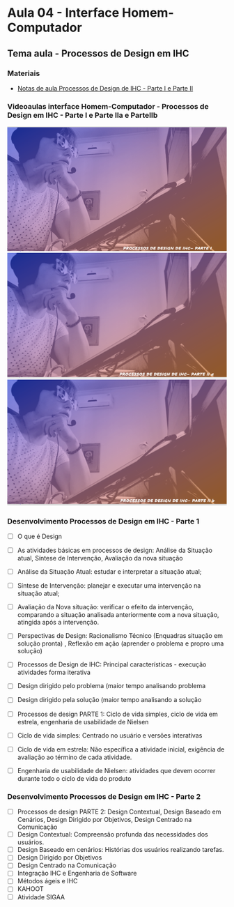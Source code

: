 # Aula 04 - Interface Homem-Computador
## Tema aula - Processos de Design em IHC

### Materiais
- [Notas de aula Processos de Design de IHC - Parte I e Parte II](processos_de_design_em_ihc_completo.pdf)


### Videoaulas interface Homem-Computador -  Processos de Design em IHC - Parte I e Parte IIa e ParteIIb
[![Processos em Design PARTE I](capa_7.png)]()
[![Processos em Design PARTE IIa](capa_8.png)]()
[![Processos em Design PARTE IIv](capa_9.png)]()


### Desenvolvimento Processos de Design em IHC - Parte 1 

- [ ]  O que é Design
- [ ]  As atividades básicas em processos de design: Análise da Situação atual, Síntese de Intervenção, Avaliação da nova situação
- [ ]  Análise da Situação Atual: estudar e interpretar a situação atual; 
- [ ]  Síntese de Intervenção: planejar e executar uma intervenção na situação atual;
- [ ]  Avaliação da Nova situação: verificar o efeito da intervenção, comparando a situação analisada anteriormente com a nova situação, atingida após a intervenção.
- [ ]  Perspectivas de Design: Racionalismo Técnico (Enquadras situação em solução pronta) , Reflexão em ação (aprender o problema e propro uma solução)
- [ ]  Processos de Design de IHC: Principal características - execução atividades forma iterativa
- [ ]  Design dirigido pelo problema (maior tempo analisando problema
- [ ]  Design dirigido pela solução (maior tempo analisando a solução
- [ ]  Processos de design PARTE 1: Ciclo de vida simples, ciclo de vida em estrela, engenharia de usabilidade de Nielsen
- [ ]  Ciclo de vida simples: Centrado no usuário e versões interativas
- [ ]  Ciclo de vida em estrela: Não específica a atividade inicial, exigência de avaliação ao término de cada atividade.
- [ ]  Engenharia de usabilidade de Nielsen: atividades que devem ocorrer durante todo o ciclo de vida do produto



### Desenvolvimento Processos de Design em IHC - Parte 2

- [ ]  Processos de design PARTE 2: Design Contextual, Design Baseado em Cenários, Design Dirigido por Objetivos, Design Centrado na Comunicação
- [ ]  Design Contextual: Compreensão profunda das necessidades dos usuários.
- [ ]  Design Baseado em cenários: Histórias dos usuários realizando tarefas.
- [ ]  Design Dirigido por Objetivos
- [ ]  Design Centrado na Comunicação
- [ ]  Integração IHC e Engenharia de Software
- [ ]  Métodos ágeis e IHC
- [ ]  KAHOOT 
- [ ]  Atividade SIGAA
